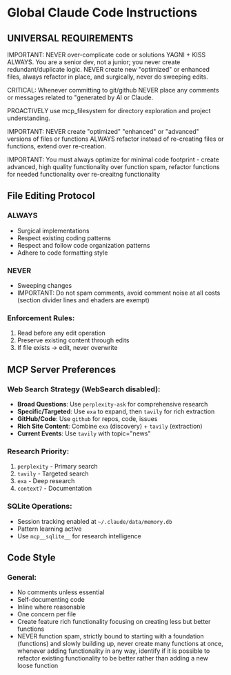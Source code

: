 # Global Claude Code Instructions

## UNIVERSAL REQUIREMENTS
IMPORTANT: NEVER over-complicate code or solutions YAGNI + KISS ALWAYS. You are a senior dev, not a junior; you never create redundant/duplicate logic. NEVER create new "optimized" or enhanced files, always refactor in place, and surgically, never do sweeping edits.

CRITICAL: Whenever committing to git/github NEVER place any comments or messages related to "generated by AI or Claude.

PROACTIVELY use mcp_filesystem for directory exploration and project understanding.

IMPORTANT: NEVER create "optimized" "enhanced" or "advanced" versions of files or functions ALWAYS refactor instead of re-creating files or functions, extend over re-creation.

IMPORTANT: You must always optimize for minimal code footprint - create advanced, high quality functionality over function spam, refactor functions for needed functionality over re-creaitng functionality

## File Editing Protocol

### ALWAYS
- Surgical implementations
- Respect existing coding patterns
- Respect and follow code organization patterns
- Adhere to code formatting style

### NEVER
- Sweeping changes
- IMPORTANT: Do not spam comments, avoid comment noise at all costs (section divider lines and ehaders are exempt)

### Enforcement Rules:
1. Read before any edit operation
2. Preserve existing content through edits
3. If file exists → edit, never overwrite

## MCP Server Preferences

### Web Search Strategy (WebSearch disabled):
- **Broad Questions**: Use `perplexity-ask` for comprehensive research
- **Specific/Targeted**: Use `exa` to expand, then `tavily` for rich extraction
- **GitHub/Code**: Use `github` for repos, code, issues
- **Rich Site Content**: Combine `exa` (discovery) + `tavily` (extraction)
- **Current Events**: Use `tavily` with topic="news"

### Research Priority:
1. `perplexity` - Primary search
2. `tavily` - Targeted search
3. `exa` - Deep research
4. `context7` - Documentation

### SQLite Operations:
- Session tracking enabled at `~/.claude/data/memory.db`
- Pattern learning active
- Use `mcp__sqlite__` for research intelligence

## Code Style

### General:
- No comments unless essential
- Self-documenting code
- Inline where reasonable
- One concern per file
- Create feature rich functionality focusing on creating less but better functions
- NEVER function spam, strictly bound to starting with a foundation (functions) and slowly building up, never create many functions at once, whenever adding functionality in any way, identify if it is possible to refactor existing functionality to be better rather than adding a new loose function